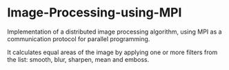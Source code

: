 # Image-Processing-using-MPI
Implementation of a distributed image processing algorithm, using MPI as a communication protocol for parallel programming. 

It calculates equal areas of the image by applying one or more filters from the list: smooth, blur, sharpen, mean and emboss.
